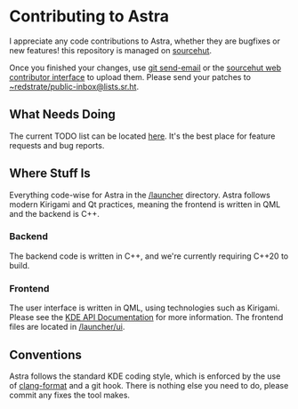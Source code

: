 # Contributing to Astra

I appreciate any code contributions to Astra, whether they are bugfixes or new features! this repository is managed on [sourcehut](https://git.sr.ht/~redstrate/astra).

Once you finished your changes, use [git send-email](https://git-send-email.io/) or the [sourcehut web contributor interface](https://git.sr.ht/~redstrate/astra/send-email) to upload them. Please send your patches to [~redstrate/public-inbox@lists.sr.ht](mailto:~redstrate/public-inbox@lists.sr.ht).

## What Needs Doing

The current TODO list can be located [here](https://todo.sr.ht/~redstrate/astra). It's the best place for feature requests and bug reports.

## Where Stuff Is

Everything code-wise for Astra in the [/launcher](launcher) directory. Astra follows modern Kirigami and Qt practices, meaning the frontend is written in QML and the backend is C++.

### Backend

The backend code is written in C++, and we're currently requiring C++20 to build.

### Frontend

The user interface is written in QML, using technologies such as Kirigami. Please see the [KDE API Documentation](https://api.kde.org/) for more information. The frontend files are located in [/launcher/ui](launcher/ui).

## Conventions

Astra follows the standard KDE coding style, which is enforced by the use of [clang-format](https://clang.llvm.org/docs/ClangFormat.html) and a git hook. There is nothing else you need to do, please commit any fixes the tool makes.